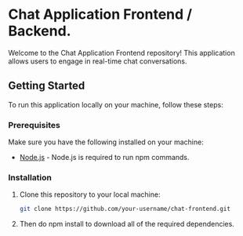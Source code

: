 # Chat Application Frontend / Backend.

Welcome to the Chat Application Frontend repository! This application allows users to engage in real-time chat conversations.

## Getting Started

To run this application locally on your machine, follow these steps:

### Prerequisites

Make sure you have the following installed on your machine:

- [Node.js](https://nodejs.org/) - Node.js is required to run npm commands.

### Installation

1. Clone this repository to your local machine:

   ```bash
   git clone https://github.com/your-username/chat-frontend.git 
   ```
2. Then do npm install to download all of the required dependencies.
